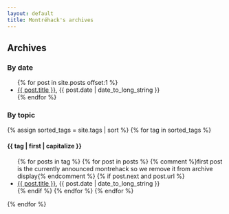 ```yaml
---
layout: default
title: Montréhack's archives
---
```


## Archives

### By date

<ul>
  {% for post in site.posts offset:1 %}
    <li><a href="{{ post.url }}">{{ post.title }}</a>, {{ post.date | date_to_long_string }}</li>
  {% endfor %}
</ul>

### By topic

{% assign sorted_tags = site.tags | sort %}
{% for tag in sorted_tags %}
<h4>{{ tag | first | capitalize }}</h4>
<ul>
{% for posts in tag %}
{% for post in posts %}
  {% comment %}first post is the currently announced montrehack so we remove it from archive display{% endcomment %}
  {% if post.next and post.url %}
  <li><a href="{{ post.url }}">{{ post.title }}</a>, {{ post.date | date_to_long_string }}</li>
  {% endif %}
{% endfor %}
{% endfor %}
</ul>
{% endfor %}

